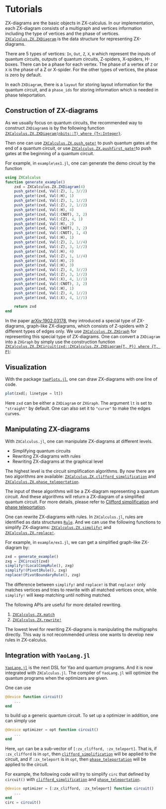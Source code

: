 # Tutorials

ZX-diagrams are the basic objects in ZX-calculus. In our implementation, each ZX-diagram consists of a multigraph and vertices information including the type of vertices and the phase of vertices. [`ZXCalculus.ZX.ZXDiagram`](@ref) is the data structure for representing
ZX-diagrams.

There are 5 types of vertices: `In`, `Out`, `Z`, `X`, `H` which represent the inputs of quantum circuits, outputs of quantum circuits, Z-spiders, X-spiders, H-boxes. There can be a phase for each vertex. The phase of a vertex of `Z` or `X` is the phase of a Z or X-spider. For the other types of vertices, the phase is zero by default.

In each `ZXDiagram`, there is a `layout` for storing layout information for the quantum circuit, and a `phase_ids` for storing information which is needed in phase teleportation.

## Construction of ZX-diagrams

As we usually focus on quantum circuits, the recommended way to construct `ZXDiagram`s is by the following function [`ZXCalculus.ZX.ZXDiagram(nbits::T) where {T<:Integer}`](@ref).

Then one can use [`ZXCalculus.ZX.push_gate!`](@ref) to push quantum gates at the end of a quantum circuit, or use [`ZXCalculus.ZX.pushfirst_gate!`](@ref)to push gates at the beginning of a quantum circuit.

For example, in `example\ex1.jl`, one can generate the demo circuit by the function
```julia
using ZXCalculus
function generate_example()
    zxd = ZXCalculus.ZX.ZXDiagram(4)
    push_gate!(zxd, Val(:Z), 1, 3//2)
    push_gate!(zxd, Val(:H), 1)
    push_gate!(zxd, Val(:Z), 1, 1//2)
    push_gate!(zxd, Val(:Z), 2, 1//2)
    push_gate!(zxd, Val(:H), 4)
    push_gate!(zxd, Val(:CNOT), 3, 2)
    push_gate!(zxd, Val(:CZ), 4, 1)
    push_gate!(zxd, Val(:H), 2)
    push_gate!(zxd, Val(:CNOT), 3, 2)
    push_gate!(zxd, Val(:CNOT), 1, 4)
    push_gate!(zxd, Val(:H), 1)
    push_gate!(zxd, Val(:Z), 2, 1//4)
    push_gate!(zxd, Val(:Z), 3, 1//2)
    push_gate!(zxd, Val(:H), 4)
    push_gate!(zxd, Val(:Z), 1, 1//4)
    push_gate!(zxd, Val(:H), 2)
    push_gate!(zxd, Val(:H), 3)
    push_gate!(zxd, Val(:Z), 4, 3//2)
    push_gate!(zxd, Val(:Z), 3, 1//2)
    push_gate!(zxd, Val(:X), 4, 1//1)
    push_gate!(zxd, Val(:CNOT), 3, 2)
    push_gate!(zxd, Val(:H), 1)
    push_gate!(zxd, Val(:Z), 4, 1//2)
    push_gate!(zxd, Val(:X), 4, 1//1)

    return zxd
end
```

In the paper [arXiv:1902.03178](https://arxiv.org/abs/1902.03178), they introduced a special type of ZX-diagrams, graph-like ZX-diagrams, which consists of Z-spiders with 2 different types of edges only. We use [`ZXCalculus.ZX.ZXGraph`](@ref) for representing this special type of ZX-diagrams. One can convert a `ZXDiagram` into a `ZXGraph` by simply use the construction function [`ZXCalculus.ZX.ZXCircuit(zxd::ZXCalculus.ZX.ZXDiagram{T, P}) where {T, P}`](@ref):

## Visualization

With the package [`YaoPlots.jl`](https://github.com/QuantumBFS/YaoPlots.jl), one can draw ZX-diagrams with one line of code.
```julia
plot(zxd[; linetype = lt])
```
Here `zxd` can be either a `ZXDiagram` or `ZXGraph`. The argument `lt` is set to `"straight"` by default. One can also set it to `"curve"` to make the edges curves.


## Manipulating ZX-diagrams

With `ZXCalculus.jl`, one can manipulate ZX-diagrams at different levels.
- Simplifying quantum circuits
- Rewriting ZX-diagrams with rules
- Rewriting ZX-diagrams at the graphical level

The highest level is the circuit simplification algorithms. By now there are two algorithms are available: [`ZXCalculus.ZX.clifford_simplification`](@ref) and [`ZXCalculus.ZX.phase_teleportation`](ref).

The input of these algorithms will be a ZX-diagram representing a quantum circuit. And these algorithms will return a ZX-diagram of a simplified quantum circuit. For more details, please refer to [Clifford simplification](https://arxiv.org/abs/1902.03178) and [phase teleportation](https://arxiv.org/abs/1903.10477).

One can rewrite ZX-diagrams with rules. In `ZXCalculus.jl`, rules are identified as data structures [`Rule`](@ref). And we can use the following functions to simplify ZX-diagrams: [`ZXCalculus.ZX.simplify!`](@ref) and [`ZXCalculus.ZX.replace!`](@ref).

For example, in `example/ex1.jl`, we can get a simplified graph-like ZX-diagram by:
```julia
zxd = generate_example()
zxg = ZXCircuit(zxd)
simplify!(LocalCompRule(), zxg)
simplify!(Pivot1Rule(), zxg)
replace!(PivotBoundaryRule(), zxg)
```

The difference between `simplify!` and `replace!` is that `replace!` only matches vertices and tries to rewrite with all matched vertices once, while `simplify!` will keep matching until nothing matched.

The following APIs are useful for more detailed rewriting.
1. [`ZXCalculus.ZX.match`](@ref)
2. [`ZXCalculus.ZX.rewrite!`](@ref)

The lowest level for rewriting ZX-diagrams is manipulating the multigraphs directly. This way is not recommended unless one wants to develop new rules in ZX-calculus.


## Integration with `YaoLang.jl`

[`YaoLang.jl`](https://github.com/QuantumBFS/YaoLang.jl) is the next DSL for Yao and quantum programs. And it is now integrated with `ZXCalculus.jl`. The compiler of `YaoLang.jl` will optimize the quantum programs when the optimizers are given.

One can use
```julia
@device function circuit()
    ...
end
```
to build up a generic quantum circuit. To set up a optimizer in addition, one can simply use
```julia
@device optimizer = opt function circuit()
    ...
end
```
Here, `opt` can be a sub-vector of `[:zx_clifford, :zx_teleport]`. That is, if `:zx_clifford` is in `opt`, then [`clifford_simplification`](@ref) will be applied to the circuit, and if `:zx_teleport` is in `opt`, then [`phase_teleportation`](@ref) will be applied to the circuit.

For example, the following code will try to simplify `circ` that defined by `circuit()` with [`clifford_simplification`](@ref) and [`phase_teleportation`](@ref).
```julia
@device optimizer = [:zx_clifford, :zx_teleport] function circuit()
    ...
end
circ = circuit()
```
